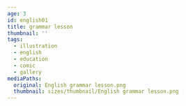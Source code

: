 ```yaml
---
age: 3
id: english01
title: grammar lesson
thumbnail: ''
tags:
  - illustration
  - english
  - education
  - comic
  - gallery
mediaPaths:
  original: English grammar lesson.png
  thumbnail: sizes/thumbnail/English grammar lesson.png
---
```

